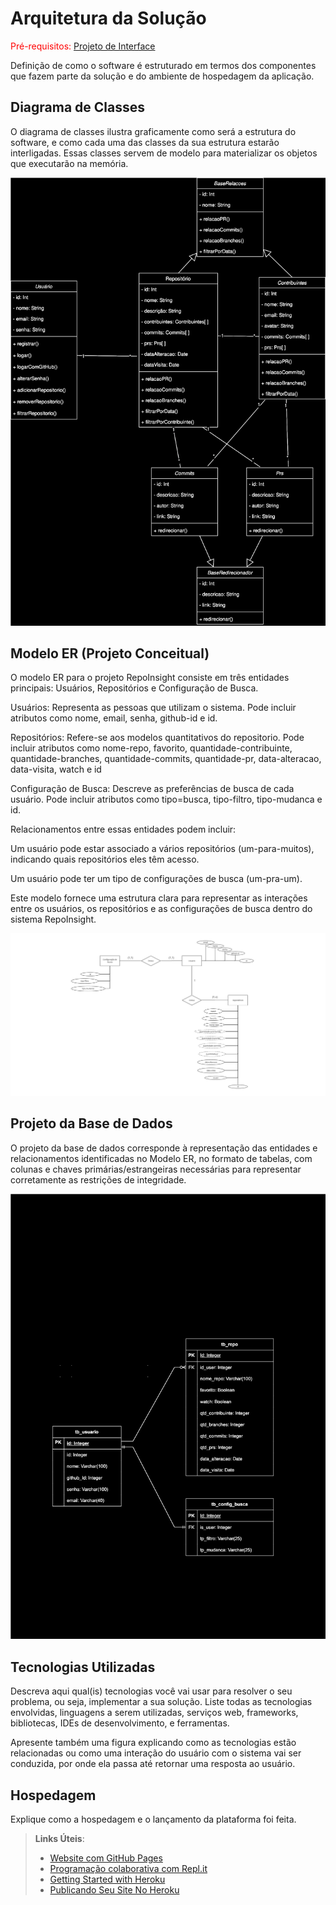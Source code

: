 # Arquitetura da Solução

<span style="color:red">Pré-requisitos: <a href="3-Projeto de Interface.md"> Projeto de Interface</a></span>

Definição de como o software é estruturado em termos dos componentes que fazem parte da solução e do ambiente de hospedagem da aplicação.

## Diagrama de Classes

O diagrama de classes ilustra graficamente como será a estrutura do software, e como cada uma das classes da sua estrutura estarão interligadas. Essas classes servem de modelo para materializar os objetos que executarão na memória.


![diagrama de classes](img/class-diagram.svg)
 

## Modelo ER (Projeto Conceitual)

O modelo ER para o projeto RepoInsight consiste em três entidades principais: Usuários, Repositórios e Configuração de Busca.

Usuários: Representa as pessoas que utilizam o sistema. Pode incluir atributos como nome, email, senha, github-id e id.

Repositórios: Refere-se aos modelos quantitativos do repositorio. Pode incluir atributos como nome-repo, favorito, quantidade-contribuinte, quantidade-branches, quantidade-commits, quantidade-pr, data-alteracao, data-visita, watch e id

Configuração de Busca: Descreve as preferências de busca de cada usuário. Pode incluir atributos como tipo=busca, tipo-filtro, tipo-mudanca e id.

Relacionamentos entre essas entidades podem incluir:

Um usuário pode estar associado a vários repositórios (um-para-muitos), indicando quais repositórios eles têm acesso.

Um usuário pode ter um tipo de configurações de busca (um-pra-um).

Este modelo fornece uma estrutura clara para representar as interações entre os usuários, os repositórios e as configurações de busca dentro do sistema RepoInsight.

![Modelo ER RepoInsight](img/ModeloER.png)

## Projeto da Base de Dados

O projeto da base de dados corresponde à representação das entidades e relacionamentos identificadas no Modelo ER, no formato de tabelas, com colunas e chaves primárias/estrangeiras necessárias para representar corretamente as restrições de integridade.
 
![Projeto da Base de Dados](img/projeto_base_dados.svg)

## Tecnologias Utilizadas

Descreva aqui qual(is) tecnologias você vai usar para resolver o seu problema, ou seja, implementar a sua solução. Liste todas as tecnologias envolvidas, linguagens a serem utilizadas, serviços web, frameworks, bibliotecas, IDEs de desenvolvimento, e ferramentas.

Apresente também uma figura explicando como as tecnologias estão relacionadas ou como uma interação do usuário com o sistema vai ser conduzida, por onde ela passa até retornar uma resposta ao usuário.

## Hospedagem

Explique como a hospedagem e o lançamento da plataforma foi feita.

> **Links Úteis**:
>
> - [Website com GitHub Pages](https://pages.github.com/)
> - [Programação colaborativa com Repl.it](https://repl.it/)
> - [Getting Started with Heroku](https://devcenter.heroku.com/start)
> - [Publicando Seu Site No Heroku](http://pythonclub.com.br/publicando-seu-hello-world-no-heroku.html)
